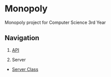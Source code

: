 # Monopoly
Monopoly project for Computer Science 3rd Year

## Navigation

1. [API](API "API")

2. Server
  - [Server Class](Server "Server Class")
